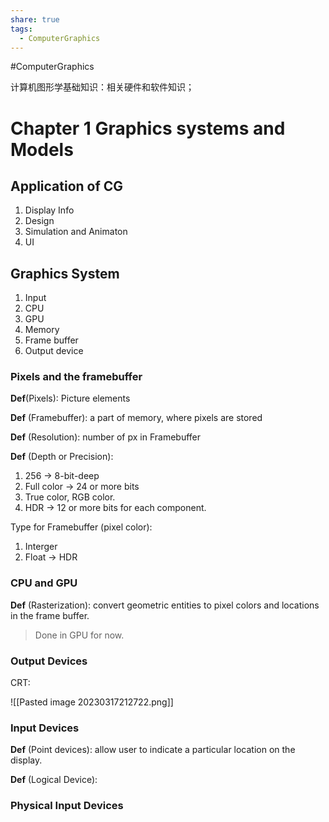 ```yaml
---
share: true
tags:
  - ComputerGraphics
---
```



#ComputerGraphics 

计算机图形学基础知识：相关硬件和软件知识；

# Chapter 1 Graphics systems and Models

## Application of CG

1. Display Info
2. Design
3. Simulation and Animaton
4. UI

## Graphics System

1. Input
2. CPU
3. GPU
4. Memory
5. Frame buffer
6. Output device

### Pixels and the framebuffer

**Def**(Pixels): Picture elements

**Def** (Framebuffer): a part of memory, where pixels are stored

**Def** (Resolution): number of px in Framebuffer

**Def** (Depth or Precision):

1. 256 → 8-bit-deep
2. Full color → 24 or more bits
3. True color, RGB color.
4. HDR → 12 or more bits for each component.

Type for Framebuffer (pixel color):

1. Interger
2. Float → HDR

### CPU and GPU

**Def** (Rasterization): convert geometric entities to pixel colors and locations in the frame buffer.

> Done in GPU for now.

### Output Devices

CRT:

![[Pasted image 20230317212722.png]]

### Input Devices

**Def** (Point devices): allow user to indicate a particular location on the display.

**Def** (Logical Device): 

### Physical Input Devices


